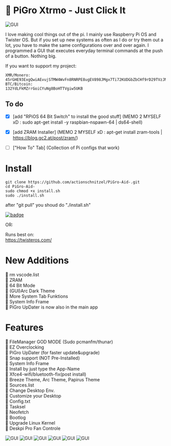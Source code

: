 
# :tada: PiGro Xtrmo - Just Click It
![GUI](https://github.com/actionschnitzel/tingsandstuff/blob/main/header%20X.png)

I love making cool things out of the pi. I mainly use Raspberry Pi OS and Twister OS. But if you set up new systems as often as I do or try them out a lot, you have to make the same configurations over and over again. I programmed a GUI that executes everyday terminal commands at the push of a button. Nothing big.    
    
If you want to support my project:
```
XMR/Monero:    
45rGHE93ExgQwiAEvujSTMW4WvFn8RNRPE8ugEV898JMgx7Ti72KUDGbZbCHf9rD29TVzJMYPnq2f1D3ccSqE3KN2mnv91f       
BTC/Bitcoin:    
132YdLFkMZrrGoiCYuNg8BoHTTVgiw5UKB
```    
    

## To do
- [x] [add "RPiOS 64 Bit Switch" to install the good stuff]  (MEMO 2 MYSELF xD : sudo apt-get install -y raspbian-nspawn-64 | ds64-shell)
- [x] [add ZRAM Installer]  (MEMO 2 MYSELF xD : apt-get install zram-tools
 | https://blog.gc2.at/post/zram/)    
- [ ] ["How To" Tab]  (Collection of Pi configs that work)



# Install

```
git clone https://github.com/actionschnitzel/PiGro-Aid-.git
cd PiGro-Aid-
sudo chmod +x install.sh
sudo ./install.sh
```    
after "git pull" you shoud do "./install.sh"    
    
[![badge](https://github.com/Botspot/pi-apps/blob/master/icons/badge.png?raw=true)](https://github.com/Botspot/pi-apps)  

OR:


Runs best on:    
https://twisteros.com/    
    
# New Additions
:hamburger: rm vscode.list    
:hamburger: ZRAM    
:hamburger: 64 Bit Mode    
:hamburger: (GUI)Arc Dark Theme    
:hamburger: More System Tab Funktions    
:hamburger: System Info Frame    
:hamburger: PiGro UpDater is now also in the main app  

# Features
:metal: FileManager GOD MODE (Sudo pcmanfm/thunar)   
:metal: EZ Overclocking    
:metal: PiGro UpDater (for faster update&upgrade)    
:metal: Snap support (NOT Pre-Installed)    
:metal: System Info Frame    
:metal: Install by just type the App-Name    
:metal: Xfce4-wifi/bluetooth-fix(post install)    
:metal: Breeze Theme, Arc Theme, Papirus Theme    
:metal: Sources.list    
:metal: Change Desktop Env.    
:metal: Customize your Desktop    
:metal: Config.txt    
:metal: Tasksel    
:metal: Neofetch    
:metal: Bootlog    
:metal: Upgrade Linux Kernel    
:metal: Deskpi Pro Fan Controle    


![GUI](https://github.com/actionschnitzel/tingsandstuff/blob/main/Pigro1.png)
![GUI](https://github.com/actionschnitzel/tingsandstuff/blob/main/Pigro2.png)
![GUI](https://github.com/actionschnitzel/tingsandstuff/blob/main/Pigro3.png)
![GUI](https://github.com/actionschnitzel/tingsandstuff/blob/main/Pigro4.png)
![GUI](https://github.com/actionschnitzel/tingsandstuff/blob/main/Pigro5.png)
![GUI](https://github.com/actionschnitzel/tingsandstuff/blob/main/Pigro6.png)





